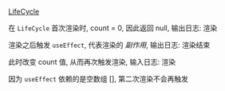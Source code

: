 [LifeCycle](LifeCycle.tsx)

在 `LifeCycle` 首次渲染时, count = 0, 因此返回 null, 输出日志: 渲染

渲染之后触发 `useEffect`, 代表渲染的 *副作用*, 输出日志: 渲染结束

此时改变 count 值, 从而再次触发渲染, 输入日志: 渲染

因为 `useEffect` 依赖的是空数组 [], 第二次渲染不会再触发